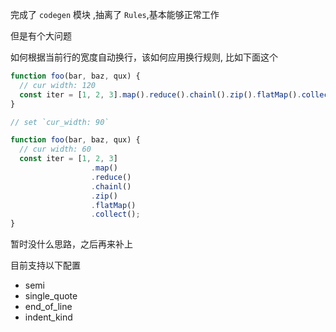 完成了 `codegen` 模块 ,抽离了 `Rules`,基本能够正常工作

但是有个大问题

如何根据当前行的宽度自动换行，该如何应用换行规则, 比如下面这个

```js
function foo(bar, baz, qux) {
  // cur width: 120
  const iter = [1, 2, 3].map().reduce().chainl().zip().flatMap().collect();
}

// set `cur_width: 90`

function foo(bar, baz, qux) {
  // cur width: 60
  const iter = [1, 2, 3]
                  .map()
                  .reduce()
                  .chainl()
                  .zip()
                  .flatMap()
                  .collect();
}
```

暂时没什么思路，之后再来补上

目前支持以下配置

- semi
- single_quote
- end_of_line
- indent_kind